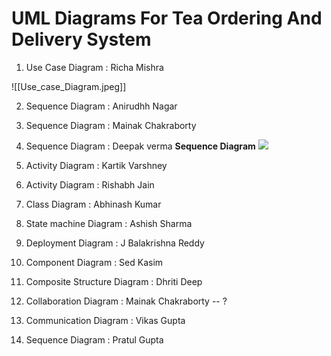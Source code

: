 # UML Diagrams For Tea Ordering And Delivery System

1. Use Case Diagram  : Richa Mishra

![[Use_case_Diagram.jpeg]]


2. Sequence Diagram : Anirudhh Nagar





3. Sequence Diagram : Mainak Chakraborty
4. Sequence Diagram : Deepak verma
**Sequence Diagram**
![](https://github.com/Deepak42074/Embedded_systems_assignments/blob/main/Diagrams/Sequence_Diagram1.png)

5. Activity Diagram : Kartik Varshney
6. Activity Diagram : Rishabh Jain
7. Class Diagram  : Abhinash Kumar
8. State machine Diagram : Ashish Sharma
9. Deployment Diagram : J Balakrishna Reddy
10. Component Diagram :  Sed Kasim
11. Composite Structure Diagram : Dhriti Deep
12. Collaboration Diagram : Mainak Chakraborty  -- ?
13. Communication Diagram : Vikas Gupta
14. Sequence Diagram : Pratul Gupta



